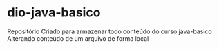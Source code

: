 # dio-java-basico
Repositório Criado para armazenar todo conteúdo do curso java-basico
Alterando conteúdo de um arquivo de forma local